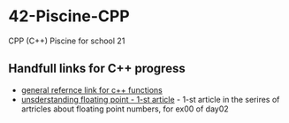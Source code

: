 # 42-Piscine-CPP
CPP (C++) Piscine for school 21

## Handfull links for C++ progress
+ [general refernce link for c++ functions](http://www.cplusplus.com)
+ [unsderstanding floating point - 1-st article](https://www.cprogramming.com/tutorial/floating_point/understanding_floating_point.html) - 1-st article in the serires of artricles about floating point numbers, for ex00 of day02
